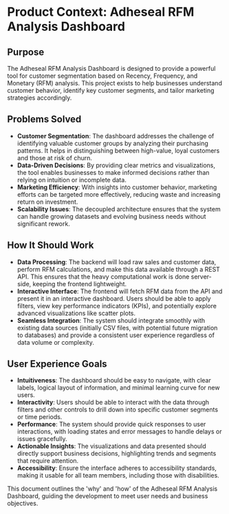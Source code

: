 # Product Context: Adheseal RFM Analysis Dashboard

## Purpose

The Adheseal RFM Analysis Dashboard is designed to provide a powerful tool for customer segmentation based on Recency, Frequency, and Monetary (RFM) analysis. This project exists to help businesses understand customer behavior, identify key customer segments, and tailor marketing strategies accordingly.

## Problems Solved

- **Customer Segmentation**: The dashboard addresses the challenge of identifying valuable customer groups by analyzing their purchasing patterns. It helps in distinguishing between high-value, loyal customers and those at risk of churn.
- **Data-Driven Decisions**: By providing clear metrics and visualizations, the tool enables businesses to make informed decisions rather than relying on intuition or incomplete data.
- **Marketing Efficiency**: With insights into customer behavior, marketing efforts can be targeted more effectively, reducing waste and increasing return on investment.
- **Scalability Issues**: The decoupled architecture ensures that the system can handle growing datasets and evolving business needs without significant rework.

## How It Should Work

- **Data Processing**: The backend will load raw sales and customer data, perform RFM calculations, and make this data available through a REST API. This ensures that the heavy computational work is done server-side, keeping the frontend lightweight.
- **Interactive Interface**: The frontend will fetch RFM data from the API and present it in an interactive dashboard. Users should be able to apply filters, view key performance indicators (KPIs), and potentially explore advanced visualizations like scatter plots.
- **Seamless Integration**: The system should integrate smoothly with existing data sources (initially CSV files, with potential future migration to databases) and provide a consistent user experience regardless of data volume or complexity.

## User Experience Goals

- **Intuitiveness**: The dashboard should be easy to navigate, with clear labels, logical layout of information, and minimal learning curve for new users.
- **Interactivity**: Users should be able to interact with the data through filters and other controls to drill down into specific customer segments or time periods.
- **Performance**: The system should provide quick responses to user interactions, with loading states and error messages to handle delays or issues gracefully.
- **Actionable Insights**: The visualizations and data presented should directly support business decisions, highlighting trends and segments that require attention.
- **Accessibility**: Ensure the interface adheres to accessibility standards, making it usable for all team members, including those with disabilities.

This document outlines the 'why' and 'how' of the Adheseal RFM Analysis Dashboard, guiding the development to meet user needs and business objectives.
